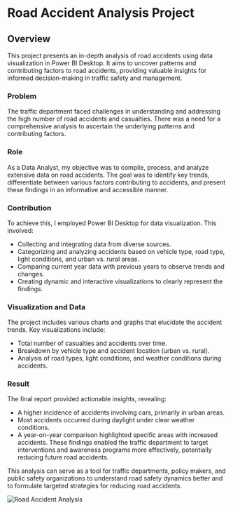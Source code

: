 # Road Accident Analysis Project

## Overview

This project presents an in-depth analysis of road accidents using data visualization in Power BI Desktop. It aims to uncover patterns and contributing factors to road accidents, providing valuable insights for informed decision-making in traffic safety and management.

### Problem
The traffic department faced challenges in understanding and addressing the high number of road accidents and casualties. There was a need for a comprehensive analysis to ascertain the underlying patterns and contributing factors.

### Role
As a Data Analyst, my objective was to compile, process, and analyze extensive data on road accidents. The goal was to identify key trends, differentiate between various factors contributing to accidents, and present these findings in an informative and accessible manner.

### Contribution
To achieve this, I employed Power BI Desktop for data visualization. This involved:
- Collecting and integrating data from diverse sources.
- Categorizing and analyzing accidents based on vehicle type, road type, light conditions, and urban vs. rural areas.
- Comparing current year data with previous years to observe trends and changes.
- Creating dynamic and interactive visualizations to clearly represent the findings.

### Visualization and Data
The project includes various charts and graphs that elucidate the accident trends. Key visualizations include:
- Total number of casualties and accidents over time.
- Breakdown by vehicle type and accident location (urban vs. rural).
- Analysis of road types, light conditions, and weather conditions during accidents.

### Result
The final report provided actionable insights, revealing:
- A higher incidence of accidents involving cars, primarily in urban areas.
- Most accidents occurred during daylight under clear weather conditions.
- A year-on-year comparison highlighted specific areas with increased accidents.
These findings enabled the traffic department to target interventions and awareness programs more effectively, potentially reducing future road accidents.

This analysis can serve as a tool for traffic departments, policy makers, and public safety organizations to understand road safety dynamics better and to formulate targeted strategies for reducing road accidents.

![Road Accident Analysis](https://github.com/shubhammore15/Road-Accident-Analysis-Power-BI/assets/95162457/2384361f-3edc-4b59-aac2-f97c5f60e40c)



